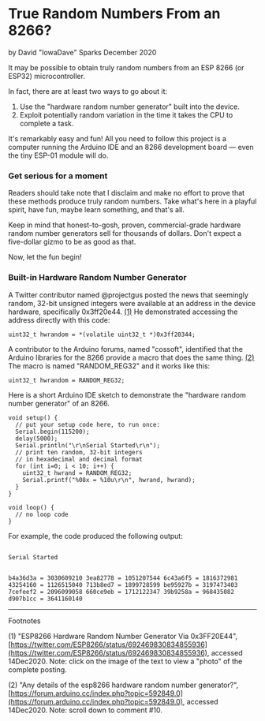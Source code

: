 # True Random Numbers From an 8266?
by David "IowaDave" Sparks
December 2020

It may be possible to obtain truly random numbers from an ESP 8266 (or ESP32) microcontroller.

In fact, there are at least two ways to go about it:

1. Use the "hardware random number generator" built into the device.
2. Exploit potentially random variation in the time it takes the CPU to complete a task.

It's remarkably easy and fun!  All you need to follow this project is a computer running the Arduino IDE and an 8266 development board &mdash; even the tiny ESP-01 module will do.

### Get serious for a moment
Readers should take note that I disclaim and make no effort to prove that these methods produce truly random numbers. Take what's here in a playful spirit, have fun, maybe learn something, and that's all.

Keep in mind that honest-to-gosh, proven, commercial-grade hardware random number generators sell for thousands of dollars. Don't expect a five-dollar gizmo to be as good as that.

Now, let the fun begin!

### Built-in Hardware Random Number Generator

A Twitter contributor named @projectgus posted the news that seemingly random, 32-bit unsigned integers were available at an address in the device hardware, specifically 0x3ff20e44. [(1)](https://twitter.com/ESP8266/status/692469830834855936) He demonstrated accessing the address directly with this code: 

```
uint32_t hwrandom = *(volatile uint32_t *)0x3ff20344;
```

A contributor to the Arduino forums, named "cossoft", identified that the Arduino libraries for the 8266 provide a macro that does the same thing. [(2)](https://forum.arduino.cc/index.php?topic=592849.0) The macro is named "RANDOM_REG32" and it works like this: 

```
uint32_t hwrandom = RANDOM_REG32;
```

Here is a short Arduino IDE sketch to demonstrate the "hardware random number generator" of an 8266.

```
void setup() {
  // put your setup code here, to run once:
  Serial.begin(115200);
  delay(5000);
  Serial.println("\r\nSerial Started\r\n");
  // print ten random, 32-bit integers
  // in hexadecimal and decimal format
  for (int i=0; i < 10; i++) {
    uint32_t hwrand = RANDOM_REG32;
    Serial.printf("%08x = %10u\r\n", hwrand, hwrand);
  }
}

void loop() {
  // no loop code
}
```

For example, the code produced the following output:

<code>
Serial Started

b4a36d3a = 3030609210
3ea82778 = 1051207544
6c43a6f5 = 1816372981
43254160 = 1126515040
713b8ed7 = 1899728599
be95927b = 3197473403
7cefeef2 = 2096099058
660ce9eb = 1712122347
39b9258a =  968435082
d907b1cc = 3641160140
</code>

***
Footnotes

(1) "ESP8266 Hardware Random Number Generator Via 0x3FF20E44", [https://twitter.com/ESP8266/status/692469830834855936](https://twitter.com/ESP8266/status/692469830834855936), accessed 14Dec2020. Note: click on the image of the text to view a "photo" of the complete posting.

(2) "Any details of the esp8266 hardware random number generator?", [https://forum.arduino.cc/index.php?topic=592849.0](https://forum.arduino.cc/index.php?topic=592849.0), accessed 14Dec2020. Note: scroll down to comment #10.
